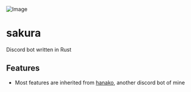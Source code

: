 ![Image](https://i.imgur.com/1faJ8kN.png)

# sakura
Discord bot written in Rust

## Features
+ Most features are inherited from [hanako](https://github.com/shotgunck/hanako), another discord bot of mine